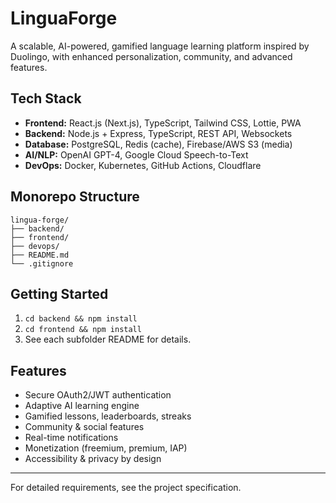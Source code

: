 # LinguaForge

A scalable, AI-powered, gamified language learning platform inspired by Duolingo, with enhanced personalization, community, and advanced features.

## Tech Stack
- **Frontend:** React.js (Next.js), TypeScript, Tailwind CSS, Lottie, PWA
- **Backend:** Node.js + Express, TypeScript, REST API, Websockets
- **Database:** PostgreSQL, Redis (cache), Firebase/AWS S3 (media)
- **AI/NLP:** OpenAI GPT-4, Google Cloud Speech-to-Text
- **DevOps:** Docker, Kubernetes, GitHub Actions, Cloudflare

## Monorepo Structure
```
lingua-forge/
├── backend/
├── frontend/
├── devops/
├── README.md
└── .gitignore
```

## Getting Started
1. `cd backend && npm install`
2. `cd frontend && npm install`
3. See each subfolder README for details.

## Features
- Secure OAuth2/JWT authentication
- Adaptive AI learning engine
- Gamified lessons, leaderboards, streaks
- Community & social features
- Real-time notifications
- Monetization (freemium, premium, IAP)
- Accessibility & privacy by design

---
For detailed requirements, see the project specification.
